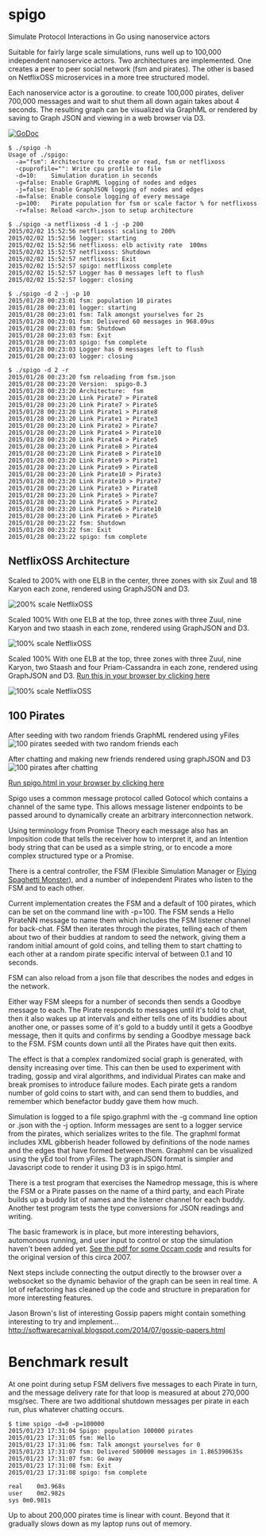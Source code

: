 spigo
=====

Simulate Protocol Interactions in Go using nanoservice actors

Suitable for fairly large scale simulations, runs well up to 100,000 independent nanoservice actors. Two architectures are implemented. One creates a peer to peer social network (fsm and pirates). The other is based on NetflixOSS microservices in a more tree structured model.

Each nanoservice actor is a goroutine. to create 100,000 pirates, deliver 700,000 messages and wait to shut them all down again takes about 4 seconds. The resulting graph can be visualized via GraphML or rendered by saving to Graph JSON and viewing in a web browser via D3.

[![GoDoc](https://godoc.org/github.com/adrianco/spigo?status.svg)](https://godoc.org/github.com/adrianco/spigo)

```
$ ./spigo -h
Usage of ./spigo:
  -a="fsm": Architecture to create or read, fsm or netflixoss
  -cpuprofile="": Write cpu profile to file
  -d=10:    Simulation duration in seconds
  -g=false: Enable GraphML logging of nodes and edges
  -j=false: Enable GraphJSON logging of nodes and edges
  -m=false: Enable console logging of every message
  -p=100:   Pirate population for fsm or scale factor % for netflixoss
  -r=false: Reload <arch>.json to setup architecture
  
$ ./spigo -a netflixoss -d 1 -j -p 200
2015/02/02 15:52:56 netflixoss: scaling to 200%
2015/02/02 15:52:56 logger: starting
2015/02/02 15:52:56 netflixoss: elb activity rate  100ms
2015/02/02 15:52:57 netflixoss: Shutdown
2015/02/02 15:52:57 netflixoss: Exit
2015/02/02 15:52:57 spigo: netflixoss complete
2015/02/02 15:52:57 Logger has 0 messages left to flush
2015/02/02 15:52:57 logger: closing

$ ./spigo -d 2 -j -p 10
2015/01/28 00:23:01 fsm: population 10 pirates
2015/01/28 00:23:01 logger: starting
2015/01/28 00:23:01 fsm: Talk amongst yourselves for 2s
2015/01/28 00:23:01 fsm: Delivered 60 messages in 968.09us
2015/01/28 00:23:03 fsm: Shutdown
2015/01/28 00:23:03 fsm: Exit
2015/01/28 00:23:03 spigo: fsm complete
2015/01/28 00:23:03 Logger has 0 messages left to flush
2015/01/28 00:23:03 logger: closing

$ ./spigo -d 2 -r
2015/01/28 00:23:20 fsm reloading from fsm.json
2015/01/28 00:23:20 Version:  spigo-0.3
2015/01/28 00:23:20 Architecture:  fsm
2015/01/28 00:23:20 Link Pirate7 > Pirate8
2015/01/28 00:23:20 Link Pirate7 > Pirate5
2015/01/28 00:23:20 Link Pirate1 > Pirate8
2015/01/28 00:23:20 Link Pirate1 > Pirate3
2015/01/28 00:23:20 Link Pirate2 > Pirate7
2015/01/28 00:23:20 Link Pirate4 > Pirate10
2015/01/28 00:23:20 Link Pirate4 > Pirate5
2015/01/28 00:23:20 Link Pirate8 > Pirate4
2015/01/28 00:23:20 Link Pirate8 > Pirate10
2015/01/28 00:23:20 Link Pirate9 > Pirate1
2015/01/28 00:23:20 Link Pirate9 > Pirate8
2015/01/28 00:23:20 Link Pirate10 > Pirate3
2015/01/28 00:23:20 Link Pirate10 > Pirate7
2015/01/28 00:23:20 Link Pirate3 > Pirate8
2015/01/28 00:23:20 Link Pirate5 > Pirate7
2015/01/28 00:23:20 Link Pirate5 > Pirate2
2015/01/28 00:23:20 Link Pirate6 > Pirate10
2015/01/28 00:23:20 Link Pirate6 > Pirate5
2015/01/28 00:23:22 fsm: Shutdown
2015/01/28 00:23:22 fsm: Exit
2015/01/28 00:23:22 spigo: fsm complete
```

NetflixOSS Architecture
-----------
Scaled to 200% with one ELB in the center, three zones with six Zuul and 18 Karyon each zone, rendered using GraphJSON and D3.

![200% scale NetflixOSS](netflixoss-200-json.png)

Scaled 100% With one ELB at the top, three zones with three Zuul, nine Karyon and two staash in each zone, rendered using GraphJSON and D3.

![100% scale NetflixOSS](netflixoss-staash-100.png)

Scaled 100% With one ELB at the top, three zones with three Zuul, nine Karyon, two Staash and four Priam-Cassandra in each zone, rendered using GraphJSON and D3. [Run this in your browser by clicking here](http://rawgit.com/adrianco/spigo/master/netflixoss.html)

![100% scale NetflixOSS](netflixoss-priamCassandra-100.png)

100 Pirates 
-----------
After seeding with two random friends GraphML rendered using yFiles
![100 pirates seeded with two random friends each](spigo100x2.png)

After chatting and making new friends rendered using graphJSON and D3
![100 pirates after chatting](spigo-100-json.png)

[Run spigo.html in your browser by clicking here](http://rawgit.com/adrianco/spigo/master/spigo.html)

Spigo uses a common message protocol called Gotocol which contains a channel of the same type. This allows message listener endpoints to be passed around to dynamically create an arbitrary interconnection network.

Using terminology from Promise Theory each message also has an Imposition code that tells the receiver how to interpret it, and an Intention body string that can be used as a simple string, or to encode a more complex structured type or a Promise.

There is a central controller, the FSM (Flexible Simulation Manager or [Flying Spaghetti Monster](http://www.venganza.org/about/)), and a number of independent Pirates who listen to the FSM and to each other.

Current implementation creates the FSM and a default of 100 pirates, which can be set on the command line with -p=100. The FSM sends a Hello PirateNN message to name them which includes the FSM listener channel for back-chat. FSM then iterates through the pirates, telling each of them about two of their buddies at random to seed the network, giving them a random initial amount of gold coins, and telling them to start chatting to each other at a random pirate specific interval of between 0.1 and 10 seconds.

FSM can also reload from a json file that describes the nodes and edges in the network.

Either way FSM sleeps for a number of seconds then sends a Goodbye message to each. The Pirate responds to messages until it's told to chat, then it also wakes up at intervals and either tells one of its buddies about another one, or passes some of it's gold to a buddy until it gets a Goodbye message, then it quits and confirms by sending a Goodbye message back to the FSM. FSM counts down until all the Pirates have quit then exits.

The effect is that a complex randomized social graph is generated, with density increasing over time. This can then be used to experiment with trading, gossip and viral algorithms, and individual Pirates can make and break promises to introduce failure modes. Each pirate gets a random number of gold coins to start with, and can send them to buddies, and remember which benefactor buddy gave them how much.

Simulation is logged to a file spigo.graphml with the -g command line option or <arch>.json with the -j option. Inform messages are sent to a logger service from the pirates, which serializes writes to the file. The graphml format includes XML gibberish header followed by definitions of the node names and the edges that have formed between them. Graphml can be visualized using the yEd tool from yFiles. The graphJSON format is simpler and Javascript code to render it using D3 is in spigo.html.

There is a test program that exercises the Namedrop message, this is where the FSM or a Pirate passes on the name of a third party, and each Pirate builds up a buddy list of names and the listener channel for each buddy. Another test program tests the type conversions for JSON readings and writing.

The basic framework is in place, but more interesting behaviors, automonous running, and user input to control or stop the simulation haven't been added yet. [See the pdf for some Occam code](SkypeSim07.pdf) and results for the original version of this circa 2007.

Next steps include connecting the output directly to the browser over a websocket so the dynamic behavior of the graph can be seen in real time. A lot of refactoring has cleaned up the code and structure in preparation for more interesting features.

Jason Brown's list of interesting Gossip papers might contain something interesting to try and implement... http://softwarecarnival.blogspot.com/2014/07/gossip-papers.html

Benchmark result
================
At one point during setup FSM delivers five messages to each Pirate in turn, and the message delivery rate for that loop is measured at about 270,000 msg/sec. There are two additional shutdown messages per pirate in each run, plus whatever chatting occurs.
```
$ time spigo -d=0 -p=100000
2015/01/23 17:31:04 Spigo: population 100000 pirates
2015/01/23 17:31:05 fsm: Hello
2015/01/23 17:31:06 fsm: Talk amongst yourselves for 0
2015/01/23 17:31:07 fsm: Delivered 500000 messages in 1.865390635s
2015/01/23 17:31:07 fsm: Go away
2015/01/23 17:31:08 fsm: Exit
2015/01/23 17:31:08 spigo: fsm complete

real	0m3.968s
user	0m2.982s
sys	0m0.981s
```

Up to about 200,000 pirates time is linear with count. Beyond that it gradually slows down as my laptop runs out of memory.


